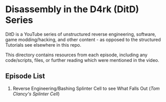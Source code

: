 # Disassembly in the D4rk (DitD) Series 

DitD is a YouTube series of unstructured reverse engineering, software, game modding/hacking, and other content - as opposed to the structured Tutorials see elsewhere in this repo.

This directory contains resources from each episode, including any code/scripts, files, or further reading which were mentioned in the video.

## Episode List

1. Reverse Engineering/Bashing Splinter Cell to see What Falls Out (*Tom Clancy's Splinter Cell*)
